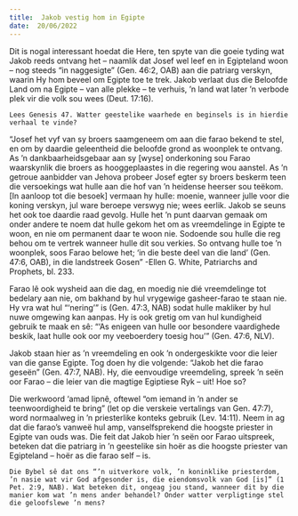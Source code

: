 ```yaml
---
title:  Jakob vestig hom in Egipte
date:  20/06/2022
---
```


Dit is nogal interessant hoedat die Here, ten spyte van die goeie tyding wat Jakob reeds ontvang het – naamlik dat Josef wel leef en in Egipteland woon – nog steeds “in naggesigte” (Gen. 46:2, OAB) aan die patriarg verskyn, waarin Hy hom beveel om Egipte toe te trek. Jakob verlaat dus die Beloofde Land om na Egipte – van alle plekke – te verhuis, ’n land wat later ’n verbode plek vir die volk sou wees (Deut. 17:16).

`Lees Genesis 47. Watter geestelike waarhede en beginsels is in hierdie verhaal te vinde?`

“Josef het vyf van sy broers saamgeneem om aan die farao bekend te stel, en om by daardie geleentheid die beloofde grond as woonplek te ontvang. As ’n dankbaarheidsgebaar aan sy [wyse] onderkoning sou Farao waarskynlik die broers as hooggeplaastes in die regering wou aanstel. As ’n getroue aanbidder van Jehova probeer Josef egter sy broers beskerm teen die versoekings wat hulle aan die hof van ’n heidense heerser sou teëkom. [In aanloop tot die besoek] vermaan hy hulle: moenie, wanneer julle voor die koning verskyn, jul ware beroepe verswyg nie; wees eerlik. Jakob se seuns het ook toe daardie raad gevolg. Hulle het ’n punt daarvan gemaak om onder andere te noem dat hulle gekom het om as vreemdelinge in Egipte te woon, en nie om permanent daar te woon nie. Sodoende sou hulle die reg behou om te vertrek wanneer hulle dit sou verkies. So ontvang hulle toe ’n woonplek, soos Farao belowe het; ‘in die beste deel van die land’ (Gen. 47:6, OAB), in die landstreek Gosen” -Ellen G. White, Patriarchs and Prophets, bl. 233.

Farao lê ook wysheid aan die dag, en moedig nie dié vreemdelinge tot bedelary aan nie, om bakhand by hul vrygewige gasheer-farao te staan nie. Hy vra wat hul “‘nering’” is (Gen. 47:3, NAB) sodat hulle makliker by hul nuwe omgewing kan aanpas. Hy is ook gretig om van hul kundigheid gebruik te maak en sê: “‘As enigeen van hulle oor besondere vaardighede beskik, laat hulle ook oor my veeboerdery toesig hou’” (Gen. 47:6, NLV).

Jakob staan hier as ’n vreemdeling en ook ’n ondergeskikte voor die leier van die ganse Egipte. Tog doen hy die volgende: “Jakob het die farao geseën” (Gen. 47:7, NAB). Hy, die eenvoudige vreemdeling, spreek ’n seën oor Farao – die leier van die magtige Egiptiese Ryk – uit! Hoe so?

Die werkwoord ‘amad lipnê, oftewel “om iemand in ’n ander se teenwoordigheid te bring” (let op die verskeie vertalings van Gen. 47:7), word normaalweg in ’n priesterlike konteks gebruik (Lev. 14:11). Neem in ag dat die farao’s vanweë hul amp, vanselfsprekend die hoogste priester in Egipte van ouds was. Die feit dat Jakob hier ’n seën oor Farao uitspreek, beteken dat die patriarg in ’n geestelike sin hoër as die hoogste priester van Egipteland – hoër as die farao self – is.

`Die Bybel sê dat ons “’n uitverkore volk, ’n koninklike priesterdom, ’n nasie wat vir God afgesonder is, die eiendomsvolk van God [is]” (1 Pet. 2:9, NAB). Wat beteken dit, ongeag jou stand, wanneer dit by die manier kom wat ’n mens ander behandel? Onder watter verpligtinge stel die geloofslewe ’n mens?`